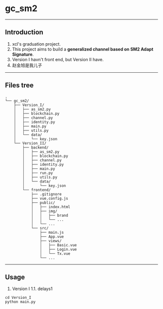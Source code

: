 # gc_sm2
---
## Introduction
1. xcl's graduation project.
2. This project aims to build a **generalized channel based on SM2 Adapt Signature**.
3. Version I havn't front end, but Version II have.
4. 赵金旭是我儿子
---
## Files tree
```
.
└── gc_sm2/
    ├── Version_I/
    │   ├── as_sm2.py
    │   ├── blockchain.py
    │   ├── channel.py
    │   ├── identity.py
    │   ├── main.py
    │   ├── utils.py  
    │   └── data/
    │       └── key.json
    └── Version_II/
        ├── backend/
        │   ├── as_sm2.py
        │   ├── blockchain.py
        │   ├── channel.py
        │   ├── identity.py
        │   ├── main.py
        │   ├── run.py
        │   ├── utils.py  
        │   └── data/
        │       └── key.json      
        └── frontend/
            ├── .gitignore
            ├── vue.config.js
            ├── public/
            │   ├── index.html
            │   ├── img/
            │   │   ├── brand
            │   │   └── ... 
            │   └── ... 
            └── src/
                ├── main.js
                ├── App.vue
                ├── views/
                │   ├── Basic.vue
                │   ├── Login.vue
                │   └── Tx.vue
                └── ...
```
---
## Usage
1. Version I
    1.1. delays1
```
cd Version_I
python main.py
```
